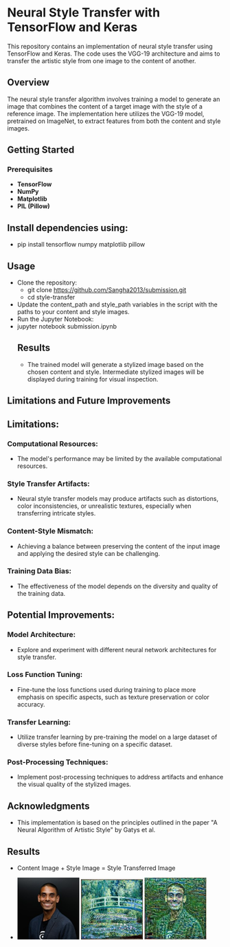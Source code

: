 # Neural Style Transfer with TensorFlow and Keras

This repository contains an implementation of neural style transfer using TensorFlow and Keras. The code uses the VGG-19 architecture and aims to transfer the artistic style from one image to the content of another.

## Overview

The neural style transfer algorithm involves training a model to generate an image that combines the content of a target image with the style of a reference image. The implementation here utilizes the VGG-19 model, pretrained on ImageNet, to extract features from both the content and style images.

## Getting Started

### Prerequisites

- **TensorFlow**
- **NumPy**
- **Matplotlib**
- **PIL (Pillow)**

## Install dependencies using:

* pip install tensorflow numpy matplotlib pillow
## Usage
* Clone the repository:
   * git clone https://github.com/Sangha2013/submission.git
   * cd style-transfer
* Update the content_path and style_path variables in the script with the paths to your content and style images.
* Run the Jupyter Notebook:
* jupyter notebook submission.ipynb
  ## Results
   * The trained model will generate a stylized image based on the chosen content and style. Intermediate stylized images will be displayed during training for visual inspection.

## Limitations and Future Improvements
## Limitations:
### Computational Resources:

* The model's performance may be limited by the available computational resources.
### Style Transfer Artifacts:

* Neural style transfer models may produce artifacts such as distortions, color inconsistencies, or unrealistic textures, especially when transferring intricate styles.

### Content-Style Mismatch:

* Achieving a balance between preserving the content of the input image and applying the desired style can be challenging.
  
### Training Data Bias:

* The effectiveness of the model depends on the diversity and quality of the training data.
## Potential Improvements:
 ### Model Architecture:

* Explore and experiment with different neural network architectures for style transfer. 
 ### Loss Function Tuning:

* Fine-tune the loss functions used during training to place more emphasis on specific aspects, such as texture preservation or color accuracy. 
 ### Transfer Learning:

* Utilize transfer learning by pre-training the model on a large dataset of diverse styles before fine-tuning on a specific dataset.
### Post-Processing Techniques:

* Implement post-processing techniques to address artifacts and enhance the visual quality of the stylized images.

## Acknowledgments
* This implementation is based on the principles outlined in the paper "A Neural Algorithm of Artistic Style" by Gatys et al.


## Results
* Content Image                               +                      Style Image            =       Style Transferred Image

* 
  <img src="content_image .png" alt="" width="30%"> <img src="style_image .png" alt="" width="30%"> <img src="style_transfer.png" alt="" width="30%">


